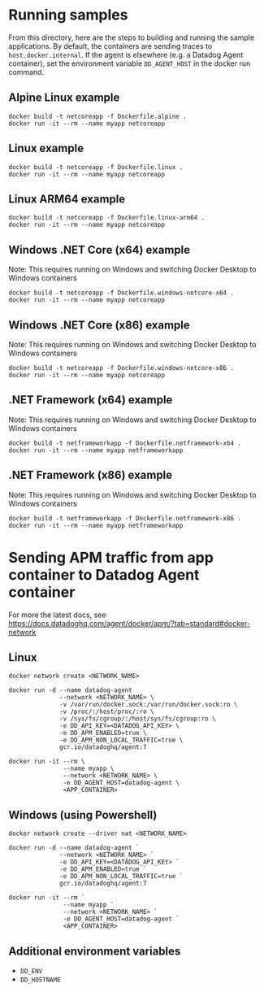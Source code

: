 # Running samples

From this directory, here are the steps to building and running the sample applications. By default, the containers are sending traces to `host.docker.internal`. If the agent is elsewhere (e.g. a Datadog Agent container), set the environment variable `DD_AGENT_HOST` in the docker run command.

## Alpine Linux example
```
docker build -t netcoreapp -f Dockerfile.alpine .
docker run -it --rm --name myapp netcoreapp
```

## Linux example
```
docker build -t netcoreapp -f Dockerfile.linux .
docker run -it --rm --name myapp netcoreapp
```

## Linux ARM64 example
```
docker build -t netcoreapp -f Dockerfile.linux-arm64 .
docker run -it --rm --name myapp netcoreapp
```

## Windows .NET Core (x64) example
Note: This requires running on Windows and switching Docker Desktop to Windows containers

```
docker build -t netcoreapp -f Dockerfile.windows-netcore-x64 .
docker run -it --rm --name myapp netcoreapp
```

## Windows .NET Core (x86) example
Note: This requires running on Windows and switching Docker Desktop to Windows containers

```
docker build -t netcoreapp -f Dockerfile.windows-netcore-x86 .
docker run -it --rm --name myapp netcoreapp
```

## .NET Framework (x64) example
Note: This requires running on Windows and switching Docker Desktop to Windows containers

```
docker build -t netframeworkapp -f Dockerfile.netframework-x64 .
docker run -it --rm --name myapp netframeworkapp
```

## .NET Framework (x86) example
Note: This requires running on Windows and switching Docker Desktop to Windows containers

```
docker build -t netframeworkapp -f Dockerfile.netframework-x86 .
docker run -it --rm --name myapp netframeworkapp
```

# Sending APM traffic from app container to Datadog Agent container
For more the latest docs, see https://docs.datadoghq.com/agent/docker/apm/?tab=standard#docker-network

## Linux
```
docker network create <NETWORK_NAME>

docker run -d --name datadog-agent
              --network <NETWORK_NAME> \
              -v /var/run/docker.sock:/var/run/docker.sock:ro \
              -v /proc/:/host/proc/:ro \
              -v /sys/fs/cgroup/:/host/sys/fs/cgroup:ro \
              -e DD_API_KEY=<DATADOG_API_KEY> \
              -e DD_APM_ENABLED=true \
              -e DD_APM_NON_LOCAL_TRAFFIC=true \
              gcr.io/datadoghq/agent:7

docker run -it --rm \
               --name myapp \
               --network <NETWORK_NAME> \
               -e DD_AGENT_HOST=datadog-agent \
               <APP_CONTAINER>
```

## Windows (using Powershell)
```
docker network create --driver nat <NETWORK_NAME>

docker run -d --name datadog-agent `
              --network <NETWORK_NAME> `
              -e DD_API_KEY=<DATADOG_API_KEY> `
              -e DD_APM_ENABLED=true `
              -e DD_APM_NON_LOCAL_TRAFFIC=true `
              gcr.io/datadoghq/agent:7

docker run -it --rm `
               --name myapp `
               --network <NETWORK_NAME> `
               -e DD_AGENT_HOST=datadog-agent `
               <APP_CONTAINER>
```

## Additional environment variables
- `DD_ENV`
- `DD_HOSTNAME`